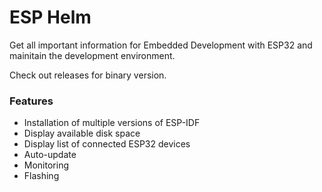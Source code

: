 # ESP Helm

Get all important information for Embedded Development with ESP32 and mainitain the development environment.

Check out releases for binary version.

### Features

- Installation of multiple versions of ESP-IDF
- Display available disk space
- Display list of connected ESP32 devices
- Auto-update
- Monitoring
- Flashing
